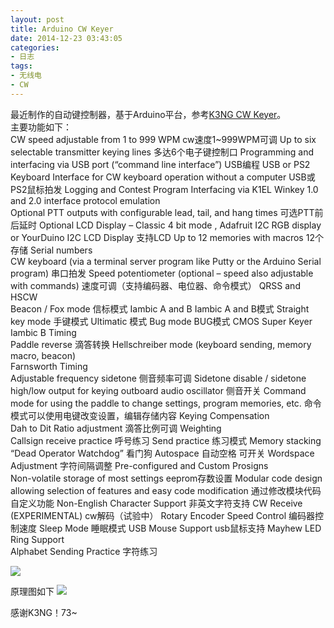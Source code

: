 ```yaml
---
layout: post
title: Arduino CW Keyer
date: 2014-12-23 03:43:05
categories:
- 日志
tags:
- 无线电
- CW
---
```


最近制作的自动键控制器，基于Arduino平台，参考[K3NG CW Keyer](http://blog.radioartisan.com/arduino-cw-keyer/)。  
主要功能如下：    
CW speed adjustable from 1 to 999 WPM cw速度1~999WPM可调
Up to six selectable transmitter keying lines  多达6个电子键控制口
Programming and interfacing via USB port (“command line interface”)  USB编程
USB or PS2 Keyboard Interface for CW keyboard operation without a computer  USB或PS2鼠标拍发
Logging and Contest Program Interfacing via K1EL Winkey 1.0 and 2.0 interface protocol emulation  
Optional PTT outputs with configurable lead, tail, and hang times  可选PTT前后延时
Optional LCD Display – Classic 4 bit mode , Adafruit I2C RGB display or YourDuino I2C LCD Display  支持LCD
Up to 12 memories with macros  12个存储
Serial numbers  
CW keyboard (via a terminal server program like Putty or the Arduino Serial program)  串口拍发
Speed potentiometer (optional – speed also adjustable with commands)  速度可调（支持编码器、电位器、命令模式）
QRSS and HSCW  
Beacon / Fox mode  信标模式
Iambic A and B  Iambic A and B模式
Straight key mode  手键模式
Ultimatic   模式
Bug mode  BUG模式
CMOS Super Keyer Iambic B Timing  
Paddle reverse  滴答转换
Hellschreiber mode (keyboard sending, memory macro, beacon)  
Farnsworth Timing  
Adjustable frequency sidetone  侧音频率可调
Sidetone disable / sidetone high/low output for keying outboard audio oscillator  侧音开关
Command mode for using the paddle to change settings, program memories, etc. 命令模式可以使用电键改变设置，编辑存储内容 
Keying Compensation  
Dah to Dit Ratio adjustment  滴答比例可调
Weighting  
Callsign receive practice  呼号练习
Send practice  练习模式
Memory stacking  
“Dead Operator Watchdog”  看门狗
Autospace  自动空格 可开关
Wordspace Adjustment  字符间隔调整
Pre-configured and Custom Prosigns  
Non-volatile storage of most settings  eeprom存数设置
Modular code design allowing selection of features and easy code modification  通过修改模块代码自定义功能
Non-English Character Support  非英文字符支持
CW Receive (EXPERIMENTAL)  cw解码（试验中）
Rotary Encoder Speed Control  编码器控制速度
Sleep Mode  睡眠模式
USB Mouse Support  usb鼠标支持
Mayhew LED Ring Support  
Alphabet Sending Practice  字符练习

![](http://i1328.photobucket.com/albums/w532/xwlogic/IMG_20141223_135759132_HDR_zpsea5258a0.jpg)

原理图如下
![](http://i1328.photobucket.com/albums/w532/xwlogic/k3ng-keyer-schematic-2012052101_zpsdbd3cc8f.png)

感谢K3NG！73~

